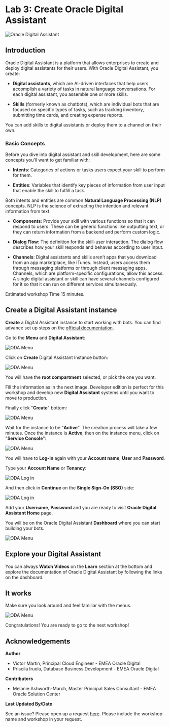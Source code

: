 # Lab 3: Create Oracle Digital Assistant

![Oracle Digital Assistant](./images/oda.png)

## Introduction

Oracle Digital Assistant is a platform that allows enterprises to create and deploy digital assistants for their users. With Oracle Digital Assistant, you create:

- **Digital assistants**, which are AI-driven interfaces that help users accomplish a variety of tasks in natural language conversations. For each digital assistant, you assemble one or more skills.

- **Skills** (formerly known as chatbots), which are individual bots that are focused on specific types of tasks, such as tracking inventory, submitting time cards, and creating expense reports.

You can add skills to digital assistants or deploy them to a channel on their own.

### Basic Concepts

Before you dive into digital assistant and skill development, here are some concepts you’ll want to get familiar with:

- **Intents**: Categories of actions or tasks users expect your skill to perform for them.

- **Entities**: Variables that identify key pieces of information from user input that enable the skill to fulfill a task.

Both intents and entities are common **Natural Language Processing (NLP)** concepts. NLP is the science of extracting the intention and relevant information from text.

- **Components**: Provide your skill with various functions so that it can respond to users. These can be generic functions like outputting text, or they can return information from a backend and perform custom logic.

- **Dialog Flow**: The definition for the skill-user interaction. The dialog flow describes how your skill responds and behaves according to user input.

- **Channels**: Digital assistants and skills aren’t apps that you download from an app marketplace, like iTunes. Instead, users access them through messaging platforms or through client messaging apps. Channels, which are platform-specific configurations, allow this access. A single digital assistant or skill can have several channels configured for it so that it can run on different services simultaneously.

Estimated workshop Time 15 minutes.

## Create a Digital Assistant instance

**Create** a Digital Assistant instance to start working with bots. You can find advance set up steps on the [official documentation](https://docs.oracle.com/en/cloud/paas/digital-assistant/use-chatbot/order-service-and-provision-instance.html#GUID-7E4F1CE5-FB40-45DF-B0F0-949289F5E184).

Go to the **Menu** and **Digital Assistant**:

![ODA Menu](./images/oda_1.png)

Click on **Create** Digital Assistant Instance button:

![ODA Menu](./images/oda_2.png)

You will have the **root compartment** selected, or pick the one you want.

Fill the information as in the next image. Developer edition is perfect for this workshop and develop new **Digital Assistant** systems until you want to move to production.

Finally click "**Create**" bottom:

![ODA Menu](./images/oda_3.png)

Wait for the instance to be "**Active**". The creation process will take a few minutes.
Once the instance is **Active**, then on the instance menu, click on "**Service Console**":

![ODA Menu](./images/oda_4.png)

You will have to **Log-in** again with your **Account name**, **User** and **Password**.

Type your **Account Name** or **Tenancy**:

![ODA Log in](./images/oda_login_1.png)

And then click in **Continue** on the **Single Sign-On (SSO)** side:

![ODA Log in](./images/oda_login_2.png)

Add your **Username**, **Password** and you are ready to visit **Oracle Digital Assistant Home** page.

You will be on the Oracle Digital Assistant **Dashboard** where you can start building your bots.

![ODA Menu](./images/oda_5.png)

## Explore your Digital Assistant

You can always **Watch Videos** on the **Learn** section at the bottom and explore the documentation of Oracle Digital Assistant by following the links on the dashboard.

## It works

Make sure you look around and feel familiar with the menus.

![ODA Menu](./images/oda_6.png)

Congratulations! You are ready to go to the next workshop!

## **Acknowledgements**

**Author**
- Victor Martin, Principal Cloud Engineer - EMEA Oracle Digital 
- Priscila Iruela, Database Business Development - EMEA Oracle Digital

**Contributors**
- Melanie Ashworth-March, Master Principal Sales Consultant - EMEA Oracle Solution Center

**Last Updated By/Date**

See an issue? Please open up a request [here](https://github.com/oracle/learning-library/issues). Please include the workshop name and workshop in your request.